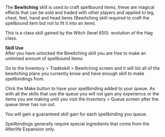 ---
---
The **Bewitching** skill is used to craft spellbound items, these are magical effects that can be sold and traded with other players and applied to leg, chest, feet, hand and head items (Bewitching skill required to craft the spellbound item but not to fit it into an item).

This is a class skill gained by the Witch (level 650)  evolution of the Hag class.

**Skill Use**  
After you have unlocked the Bewitching skill you are free to make an unlimited amount of spellbound items.

Go to the Inventory > Tradeskill > Bewitching screen and it will list all of the bewitching plans you currently know and have enough skill to make spellbindings from.

Click the Make button to have your spellbinding added to your queue. As with all the skills that use the queue you will not gain any experience or the items you are making until you visit the Inventory > Queue screen after the queue timer has run out.

You will gain a guaranteed skill gain for each spellbinding you queue.

Spellbindings generally require special ingredients that come from the Afterlife Expansion only.